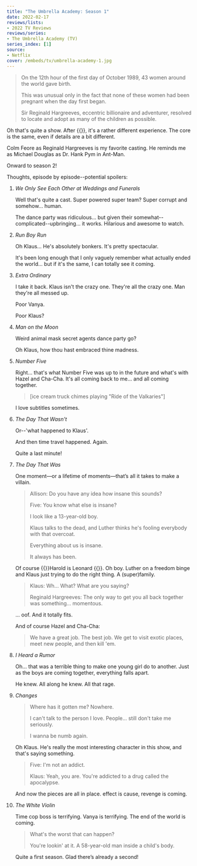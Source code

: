 ```yaml
---
title: "The Umbrella Academy: Season 1"
date: 2022-02-17
reviews/lists:
- 2022 TV Reviews
reviews/series:
- The Umbrella Academy (TV)
series_index: [1]
source:
- Netflix
cover: /embeds/tv/umbrella-academy-1.jpg
---
```

> On the 12th hour of the first day of October 1989, 43 women around the world gave birth.
>
> This was unusual only in the fact that none of these women had been pregnant when the day first began.
>
> Sir Reginald Hargreeves, eccentric billionaire and adventurer, resolved to locate and adopt as many of the children as possible.

Oh that's quite a show. After {{<crosslink text="reading through the graphic novels" title="The Umbrella Academy, Vol. 1: The Apocalypse Suite">}}, it's a rather different experience. The core is the same, even if details are a bit different.

Colm Feore as Reginald Hargreeves is my favorite casting. He reminds me as Michael Douglas as Dr. Hank Pym in Ant-Man.

Onward to season 2!

<!--more-->

Thoughts, episode by episode--potential spoilers:

1. *We Only See Each Other at Weddings and Funerals*

    Well that's quite a cast. Super powered super team? Super corrupt and somehow... human.

    The dance party was ridiculous... but given their somewhat--complicated--upbringing... it works. Hilarious and awesome to watch.

2. *Run Boy Run*

    Oh Klaus... He's absolutely bonkers. It's pretty spectacular.

    It's been long enough that I only vaguely remember what actually ended the world... but if it's the same, I can totally see it coming.

3. *Extra Ordinary*

    I take it back. Klaus isn't the crazy one. They're all the crazy one. Man they're all messed up.

    Poor Vanya.

    Poor Klaus?

4. *Man on the Moon*

    Weird animal mask secret agents dance party go?

    Oh Klaus, how thou hast embraced thine madness.

5. *Number Five*

    Right... that's what Number Five was up to in the future and what's with Hazel and Cha-Cha. It's all coming back to me... and all coming together.

    > [ice cream truck chimes playing "Ride of the Valkaries"]

    I love subtitles sometimes.

6. *The Day That Wasn't*

    Or--'what happened to Klaus'.

    And then time travel happened. Again.

    Quite a last minute!

7. *The Day That Was*

    One moment—or a lifetime of moments—that’s all it takes to make a villain.

    > Allison: Do you have any idea how insane this sounds?
    > 
    > Five: You know what else is insane?
    > 
    > I look like a 13-year-old boy.
    > 
    > Klaus talks to the dead, and Luther thinks he's fooling everybody with that overcoat.
    > 
    > Everything about us is insane.
    > 
    > It always has been.

    Of course {{<spoiler>}}Harold is Leonard {{</spoiler>}}. Oh boy. Luther on a freedom binge and Klaus just trying to do the right thing. A (super)family.

    > Klaus: Wh... What? What are you saying?
    > 
    > Reginald Hargreeves: The only way to get you all back together was something... momentous.

    ... oof. And it totally fits. 

    And of course Hazel and Cha-Cha:

    > We have a great job. The best job. We get to visit exotic places, meet new people, and then kill 'em.

8. *I Heard a Rumor*

    Oh… that was a terrible thing to make one young girl do to another. Just as the boys are coming together, everything falls apart.

    He knew. All along he knew. All that rage.

9. *Changes*

    > Where has it gotten me? Nowhere.
    > 
    > I can't talk to the person I love. People... still don't take me seriously.
    > 
    > I wanna be numb again.

    Oh Klaus. He's really the most interesting character in this show, and that's saying something. 

    > Five: I'm not an addict. 
    > 
    > Klaus: Yeah, you are. You're addicted to a drug called the apocalypse.

    And now the pieces are all in place. effect is cause, revenge is coming.

10. *The White Violin*

    Time cop boss is terrifying. Vanya is terrifying. The end of the world is coming.

    > What's the worst that can happen?
    > 
    > You're lookin' at it. A 58-year-old man inside a child's body.

    Quite a first season. Glad there’s already a second!